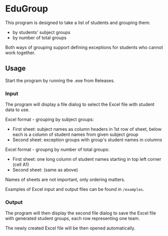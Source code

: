 # EduGroup

This program is designed to take a list of students and grouping them:
- by students' subject groups
- by number of total groups

Both ways of grouping support defining exceptions for students who cannot work together.

## Usage

Start the program by running the .exe from Releases.

### Input

The program will display a file dialog to select the Excel file with student data to use.

Excel format - grouping by subject groups:
- First sheet: subject names as column headers in 1st row of sheet, below each is a column of student names from given subject group
- Second sheet: exception groups with group's student names in columns

Excel format - groupng by number of total groups:
- First sheet: one long column of student names starting in top left corner (cell A1)
- Second sheet: (same as above)

Names of sheets are not important, only ordering matters.

Examples of Excel input and output files can be found in `/examples`.

### Output

The program will then display the second file dialog to save the Excel file with generated student groups, each row representing one team.

The newly created Excel file will be then opened automatically.
